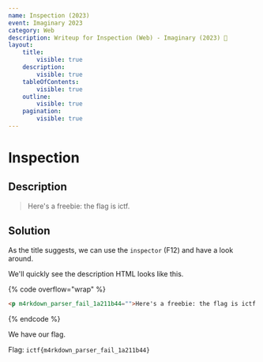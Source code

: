 ```yaml
---
name: Inspection (2023)
event: Imaginary 2023
category: Web
description: Writeup for Inspection (Web) - Imaginary (2023) 💜
layout:
    title:
        visible: true
    description:
        visible: true
    tableOfContents:
        visible: true
    outline:
        visible: true
    pagination:
        visible: true
---
```


# Inspection

## Description

> Here's a freebie: the flag is ictf.

## Solution

As the title suggests, we can use the `inspector` (F12) and have a look around.

We'll quickly see the description HTML looks like this.

{% code overflow="wrap" %}
```html
<p m4rkdown_parser_fail_1a211b44="">Here's a freebie: the flag is ictf.</p>
```
{% endcode %}

We have our flag.

Flag: `ictf{m4rkdown_parser_fail_1a211b44}`
